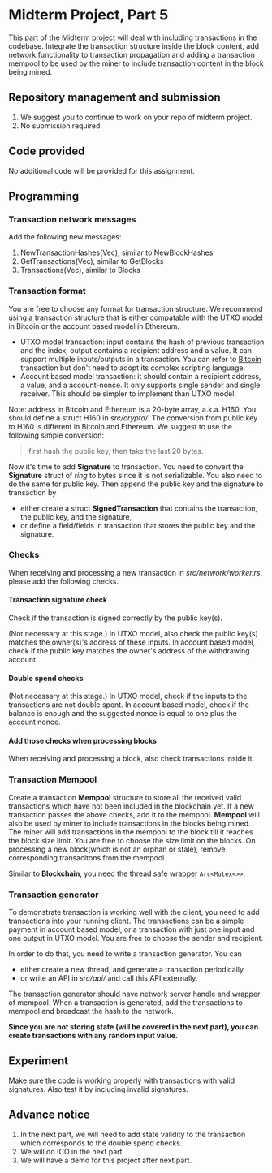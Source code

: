 # Midterm Project, Part 5

This part of the Midterm project will deal with including transactions in the codebase. Integrate the transaction structure inside the block content, add network functionality to transaction propagation and adding a transaction mempool to be used by the miner to include transaction content in the block being mined.

## Repository management and submission

1. We suggest you to continue to work on your repo of midterm project. 
2. No submission required.

## Code provided
No additional code will be provided for this assignment.

## Programming

### Transaction network messages

Add the following new messages:
1. NewTransactionHashes(Vec<H256>), similar to NewBlockHashes
2. GetTransactions(Vec<H256>), similar to GetBlocks
3. Transactions(Vec<Transaciton>), similar to Blocks

### Transaction format

You are free to choose any format for transaction structure. We recommend using a transaction structure that is either compatable with the UTXO model in Bitcoin or the account based model in Ethereum. 

- UTXO model transaction: input contains the hash of previous transaction and the index; output contains a recipient address and a value. It can support multiple inputs/outputs in a transaction. You can refer to [Bitcoin](https://en.bitcoin.it/wiki/Transaction) transaction but don't need to adopt its complex scripting language.
- Account based model transaction: it should contain a recipient address, a value, and a account-nonce. It only supports single sender and single receiver. This should be simpler to implement than UTXO model.

Note: address in Bitcoin and Ethereum is a 20-byte array, a.k.a. H160. You should define a struct H160 in *src/crypto/*. The conversion from public key to H160 is different in Bitcoin and Ethereum. We suggest to use the following simple conversion:

> first hash the public key, then take the last 20 bytes.

Now it's time to add **Signature** to transaction. You need to convert the **Signature** struct of *ring* to bytes since it is not serializable. You also need to do the same for public key. Then append the public key and the signature to transaction by
- either create a struct **SignedTransaction** that contains the transaction, the public key, and the signature,
- or define a field/fields in transaction that stores the public key and the signature.

### Checks
When receiving and processing a new transaction in *src/network/worker.rs*, please add the following checks.

#### Transaction signature check

Check if the transaction is signed correctly by the public key(s). 

(Not necessary at this stage.) In UTXO model, also check the public key(s) matches the owner(s)'s address of these inputs. In account based model, check if the public key matches the owner's address of the withdrawing account.

#### Double spend checks

(Not necessary at this stage.) In UTXO model, check if the inputs to the transactions are not double spent. In account based model, check if the balance is enough and the suggested nonce is equal to one plus the account nonce.

#### Add those checks when processing blocks

When receiving and processing a block, also check transactions inside it.

### Transaction Mempool

Create a transaction **Mempool** structure to store all the received valid transactions which have not been included in the blockchain yet.
If a new transaction passes the above checks, add it to the mempool.
**Mempool** will also be used by miner to include transactions in the blocks being mined. The miner will add transactions in the mempool to the block till it reaches the block size limit. You are free to choose the size limit on the blocks. On processing a new block(which is not an orphan or stale), remove corresponding transacitons from the mempool.

Similar to **Blockchain**, you need the thread safe wrapper `Arc<Mutex<>>`.
### Transaction generator

To demonstrate transaction is working well with the client, you need to add transactions into your running client. The transactions can be a simple payment in account based model, or a transaction with just one input and one output in UTXO model. You are free to choose the sender and recipient.

In order to do that, you need to write a transaction generator. You can
- either create a new thread, and generate a transaction periodically,
- or write an API in *src/api/* and call this API externally.

The transaction generator should have network server handle and wrapper of mempool. When a transaction is generated, add the transactions to mempool and broadcast the hash to the network.

**Since you are not storing state (will be covered in the next part), you can create transactions with any random input value.**

## Experiment

Make sure the code is working properly with transactions with valid signatures. Also test it by including invalid signatures.

## Advance notice
1. In the next part, we will need to add state validity to the transaction which corresponds to the double spend checks.
2. We will do ICO in the next part.
3. We will have a demo for this project after next part.
